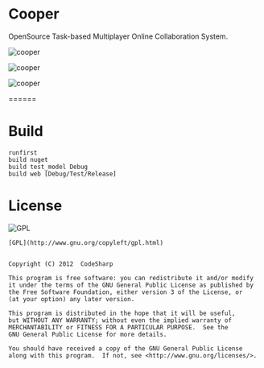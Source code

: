 # Cooper

OpenSource Task-based Multiplayer Online Collaboration System.

![cooper](http://www.icodesharp.com/cooper_logo1.png)

![cooper](http://www.icodesharp.com/cooper_logo2.png)

![cooper](http://www.icodesharp.com/cooper_logo3.png)

======

# Build

```shell
runfirst
build nuget
build test_model Debug
build web [Debug/Test/Release]
```

# License

![GPL](http://www.gnu.org/graphics/gplv3-127x51.png)

	[GPL](http://www.gnu.org/copyleft/gpl.html)
	

	Copyright (C) 2012  CodeSharp

	This program is free software: you can redistribute it and/or modify
	it under the terms of the GNU General Public License as published by
	the Free Software Foundation, either version 3 of the License, or
	(at your option) any later version.

	This program is distributed in the hope that it will be useful,
	but WITHOUT ANY WARRANTY; without even the implied warranty of
	MERCHANTABILITY or FITNESS FOR A PARTICULAR PURPOSE.  See the
	GNU General Public License for more details.

	You should have received a copy of the GNU General Public License
	along with this program.  If not, see <http://www.gnu.org/licenses/>.
